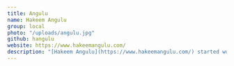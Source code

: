 ```yaml
---
title: Angulu
name: Hakeem Angulu
group: local
photo: "/uploads/angulu.jpg"
github: hangulu
website: https://www.hakeemangulu.com/
description: "[Hakeem Angulu](https://www.hakeemangulu.com/) started working with MGGG through the Radcliffe Research Program in 2018, focusing on algorithms and computer experiments. He wrote his senior thesis at Harvard on a Discrete Voter Model for estimating racial polarization, advised by Moon and Thomas. They are now collaborating to extend the model and publish the results.\n"
---
```


